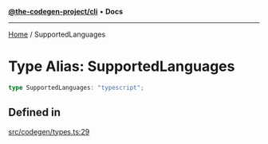 [**@the-codegen-project/cli**](../API.md) • **Docs**

***

[Home](../API.md) / SupportedLanguages

# Type Alias: SupportedLanguages

```ts
type SupportedLanguages: "typescript";
```

## Defined in

[src/codegen/types.ts:29](https://github.com/the-codegen-project/cli/blob/main/src/codegen/types.ts#L29)
